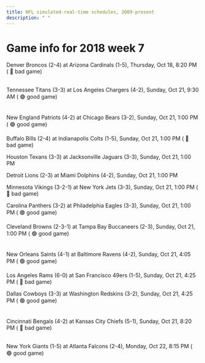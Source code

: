 ```yaml
---
title: NFL simulated-real-time schedules, 2009-present
description: " "
---
```


# Game info for 2018 week 7

Denver Broncos (2-4) at Arizona Cardinals (1-5), Thursday, Oct 18, 8:20 PM (	:red_circle: bad game)

<br/>Tennessee Titans (3-3) at Los Angeles Chargers (4-2), Sunday, Oct 21, 9:30 AM (	:green_circle: good game)

<br/>New England Patriots (4-2) at Chicago Bears (3-2), Sunday, Oct 21, 1:00 PM (	:green_circle: good game)

Buffalo Bills (2-4) at Indianapolis Colts (1-5), Sunday, Oct 21, 1:00 PM (	:red_circle: bad game)

Houston Texans (3-3) at Jacksonville Jaguars (3-3), Sunday, Oct 21, 1:00 PM

Detroit Lions (2-3) at Miami Dolphins (4-2), Sunday, Oct 21, 1:00 PM

Minnesota Vikings (3-2-1) at New York Jets (3-3), Sunday, Oct 21, 1:00 PM (	:red_circle: bad game)

Carolina Panthers (3-2) at Philadelphia Eagles (3-3), Sunday, Oct 21, 1:00 PM (	:green_circle: good game)

Cleveland Browns (2-3-1) at Tampa Bay Buccaneers (2-3), Sunday, Oct 21, 1:00 PM (	:green_circle: good game)

<br/>New Orleans Saints (4-1) at Baltimore Ravens (4-2), Sunday, Oct 21, 4:05 PM (	:green_circle: good game)

Los Angeles Rams (6-0) at San Francisco 49ers (1-5), Sunday, Oct 21, 4:25 PM (	:red_circle: bad game)

Dallas Cowboys (3-3) at Washington Redskins (3-2), Sunday, Oct 21, 4:25 PM (	:green_circle: good game)

<br/>Cincinnati Bengals (4-2) at Kansas City Chiefs (5-1), Sunday, Oct 21, 8:20 PM (	:red_circle: bad game)

<br/>New York Giants (1-5) at Atlanta Falcons (2-4), Monday, Oct 22, 8:15 PM (	:green_circle: good game)

